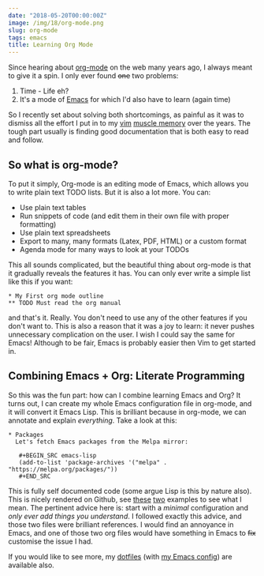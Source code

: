 ```yaml
---
date: "2018-05-20T00:00:00Z"
image: /img/18/org-mode.png
slug: org-mode
tags: emacs
title: Learning Org Mode
---
```


Since hearing about [org-mode](https://orgmode.org) on the web many years ago, I always meant to give it a spin. I only ever found <del>one</del> two problems:

1. Time - Life eh?
2. It's a mode of [Emacs](https://www.gnu.org/software/emacs/) for which I'd also have to learn (again time)

So I recently set about solving both shortcomings, as painful as it was to dismiss all the effort I put in to my [vim](https://www.vim.org) [muscle memory](https://en.wikipedia.org/wiki/Muscle_memory) over the years. The tough part usually is finding good documentation that is both easy to read and follow.

## So what is org-mode?
To put it simply, Org-mode is an editing mode of Emacs, which allows you to write plain text TODO lists. But it is also a lot more. You can:

* Use plain text tables
* Run snippets of code (and edit them in their own file with proper formatting)
* Use plain text spreadsheets
* Export to many, many formats (Latex, PDF, HTML) or a custom format
* Agenda mode for many ways to look at your TODOs

This all sounds complicated, but the beautiful thing about org-mode is that it gradually reveals the features it has. You can only ever write a simple list like this if you want:

```
* My First org mode outline
** TODO Must read the org manual
```

and that's it. Really. You don't need to use any of the other features if you don't want to. This is also a reason that it was a joy to learn: it never pushes unnecessary complication on the user. I wish I could say the same for Emacs! Although to be fair, Emacs is probably easier then Vim to get started in.

## Combining Emacs + Org: Literate Programming

So this was the fun part: how can I combine learning Emacs and Org? It turns out, I can create my whole Emacs configuration file in org-mode, and it will convert it Emacs Lisp. This is brilliant because in org-mode, we can annotate and explain _everything_. Take a look at this:

```
* Packages
  Let's fetch Emacs packages from the Melpa mirror:
  
   #+BEGIN_SRC emacs-lisp
   (add-to-list 'package-archives '("melpa" . "https://melpa.org/packages/"))
   #+END_SRC

```

This is fully self documented code (some argue Lisp is this by nature also). This is nicely rendered on Github, see [these](https://github.com/larstvei/dot-emacs/blob/master/init.org) [two](https://github.com/seth/my-emacs-dot-d/blob/master/emacs-init.org) examples to see what I mean. The pertinent advice here is: start with a _minimal_ configuration and _only ever add things you understand_. I followed exactly this advice, and those two files were brilliant references. I would find an annoyance in Emacs, and one of those two org files would have something in Emacs to <del>fix</del> customise the issue I had.

If you would like to see more, my [dotfiles](https://github.com/dueyfinster/dotfiles) (with [my Emacs config](https://github.com/dueyfinster/dotfiles/blob/master/conf/emacs.d/emacs-init.org)) are available also.
